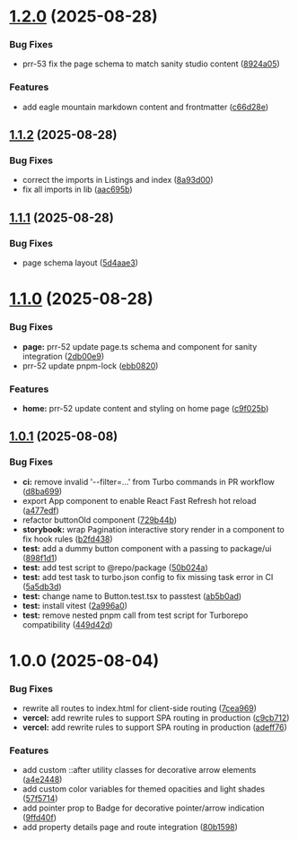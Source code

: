 # [1.2.0](https://github.com/stapusoa/plantingrootsrealty/compare/v1.1.2...v1.2.0) (2025-08-28)


### Bug Fixes

* prr-53 fix the page schema to match sanity studio content ([8924a05](https://github.com/stapusoa/plantingrootsrealty/commit/8924a0536cbfc50a17d23061f72a4ce9f842e6c7))


### Features

* add eagle mountain markdown content and frontmatter ([c66d28e](https://github.com/stapusoa/plantingrootsrealty/commit/c66d28eec4120c07d5c79a511e3b23775e4904c4))

## [1.1.2](https://github.com/stapusoa/plantingrootsrealty/compare/v1.1.1...v1.1.2) (2025-08-28)


### Bug Fixes

* correct the imports in Listings and index ([8a93d00](https://github.com/stapusoa/plantingrootsrealty/commit/8a93d00bcf115edab547ee158d3a30e898d83099))
* fix all imports in lib ([aac695b](https://github.com/stapusoa/plantingrootsrealty/commit/aac695b280211b737f5fdd53152ebe8fddd82892))

## [1.1.1](https://github.com/stapusoa/plantingrootsrealty/compare/v1.1.0...v1.1.1) (2025-08-28)


### Bug Fixes

* page schema layout ([5d4aae3](https://github.com/stapusoa/plantingrootsrealty/commit/5d4aae3cedbed68ba021963009457961c8f1a3a9))

# [1.1.0](https://github.com/stapusoa/plantingrootsrealty/compare/v1.0.1...v1.1.0) (2025-08-28)


### Bug Fixes

* **page:** prr-52 update page.ts schema and component for sanity integration ([2db00e9](https://github.com/stapusoa/plantingrootsrealty/commit/2db00e92f9635bb043d84270feaa727171a7665b))
* prr-52 update pnpm-lock ([ebb0820](https://github.com/stapusoa/plantingrootsrealty/commit/ebb08206beb30deb22b7c1075b01552e85d4de45))


### Features

* **home:** prr-52 update content and styling on home page ([c9f025b](https://github.com/stapusoa/plantingrootsrealty/commit/c9f025bbf4e9f301bdca4f89ba1063ed95ecb98e))

## [1.0.1](https://github.com/stapusoa/plantingrootsrealty/compare/v1.0.0...v1.0.1) (2025-08-08)


### Bug Fixes

* **ci:** remove invalid '--filter=...' from Turbo commands in PR workflow ([d8ba699](https://github.com/stapusoa/plantingrootsrealty/commit/d8ba6991fa0bf4b176d0f7fd445a5cc73afead63))
* export App component to enable React Fast Refresh hot reload ([a477edf](https://github.com/stapusoa/plantingrootsrealty/commit/a477edf8901ebef376942db77e23f68295eee769))
* refactor buttonOld component ([729b44b](https://github.com/stapusoa/plantingrootsrealty/commit/729b44be5ea3c57ad6742757f48e2a6d0bfab909))
* **storybook:** wrap Pagination interactive story render in a component to fix hook rules ([b2fd438](https://github.com/stapusoa/plantingrootsrealty/commit/b2fd43826c80e9d7fa97a682aea5c123b38f485b))
* **test:** add a dummy button component with a passing to package/ui ([898f1d1](https://github.com/stapusoa/plantingrootsrealty/commit/898f1d1708fce5b3806bc121c1d11e5bc25665d7))
* **test:** add test script to @repo/package ([50b024a](https://github.com/stapusoa/plantingrootsrealty/commit/50b024a777bd5c1dae03bde6b34672f7eed663fe))
* **test:** add test task to turbo.json config to fix missing task error in CI ([5a5db3d](https://github.com/stapusoa/plantingrootsrealty/commit/5a5db3d5ec2cea8e02196cddb488cb55c118a679))
* **test:** change name to Button.test.tsx to passtest ([ab5b0ad](https://github.com/stapusoa/plantingrootsrealty/commit/ab5b0ad528a1fd997be7b7dda390403d865a2d96))
* **test:** install vitest ([2a996a0](https://github.com/stapusoa/plantingrootsrealty/commit/2a996a00c1e9e7fff5740ef88101078cd961b474))
* **test:** remove nested pnpm call from test script for Turborepo compatibility ([449d42d](https://github.com/stapusoa/plantingrootsrealty/commit/449d42dfcf220f1d672a032321b8b7b213c5fa29))

# 1.0.0 (2025-08-04)


### Bug Fixes

* rewrite all routes to index.html for client-side routing ([7cea969](https://github.com/stapusoa/plantingrootsrealty/commit/7cea969c5eb9bafb055397893da3cebb992a6e28))
* **vercel:** add rewrite rules to support SPA routing in production ([c9cb712](https://github.com/stapusoa/plantingrootsrealty/commit/c9cb712064289ca4d4fbc2120dfe7aee5025215f))
* **vercel:** add rewrite rules to support SPA routing in production ([adeff76](https://github.com/stapusoa/plantingrootsrealty/commit/adeff768dff8737714795fe93f9aa61bb8b76645))


### Features

* add custom ::after utility classes for decorative arrow elements ([a4e2448](https://github.com/stapusoa/plantingrootsrealty/commit/a4e244844bf162ef45067aa2a095062a694396b3))
* add custom color variables for themed opacities and light shades ([57f5714](https://github.com/stapusoa/plantingrootsrealty/commit/57f57146ff184ebcf8f4475144f795c98331c6d3))
* add pointer prop to Badge for decorative pointer/arrow indication ([9ffd40f](https://github.com/stapusoa/plantingrootsrealty/commit/9ffd40f1f31e8d73174762f02426ff6b2682b7e3))
* add property details page and route integration ([80b1598](https://github.com/stapusoa/plantingrootsrealty/commit/80b1598f03f2a1344ab14152d4075e160077fb26))
